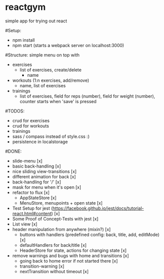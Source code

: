 reactgym
========

simple app for trying out react

#Setup:
* npm install
* npm start (starts a webpack server on localhost:3000)

#Structure:
simple menu on top with
* exercises
    * list of exercises, create/delete
        * name
* workouts (1:n exercises, add/remove)
    * name, list of exercises
* trainings
    * list of exercises, field for reps (number), field for weight (number), counter starts when 'save' is pressed

#TODOS:
* crud for exercises
* crud for workouts
* trainings
* sass / compass instead of style.css :)
* persistence in localstorage

#DONE:
* slide-menu [x]
* basic back-handling [x]
* nice sliding view-transitions [x]
* different animation for back [x]
* back-handling for '/' [x]
* mask for menu when it's open [x]
* refactor to flux [x]
    * AppStateStore [x]
    * MenuStore, menupoints + open state [x]
* Test Setup for jest (https://facebook.github.io/jest/docs/tutorial-react.html#content) [x]
* Some Proof of Concept-Tests with jest [x]
* List view [x]
* header manipulation from anywhere (mixin?) [x]
    * buttons with handlers (predefined config: back, title, add, editMode) [x]
    * defaultHandlers for back/title [x]
    * HeaderStore for state, actions for changing state [x]
* remove warnings and bugs with home and transitions [x]
    * going back to home error if not started there [x]
    * transition-warning [x]
    * nextTransition without timeout [x]
